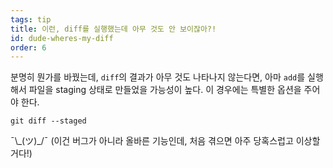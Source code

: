 ```yaml
---
tags: tip
title: 이런, diff를 실행했는데 아무 것도 안 보이잖아?!
id: dude-wheres-my-diff
order: 6
---
```


분명히 뭔가를 바꿨는데, `diff`의 결과가 아무 것도 나타나지 않는다면, 아마 `add`를 실행해서 파일을 staging 상태로 만들었을 가능성이 높다. 이 경우에는 특별한 옵션을 주어야 한다.

```git
git diff --staged
```

&macr;\\\_(ツ)\_/&macr; (이건 버그가 아니라 올바른 기능인데, 처음 겪으면 아주 당혹스럽고 이상할 거다!)
